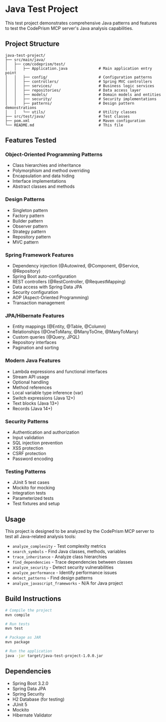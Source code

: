 # Java Test Project

This test project demonstrates comprehensive Java patterns and features to test the CodePrism MCP server's Java analysis capabilities.

## Project Structure

```
java-test-project/
├── src/main/java/
│   ├── com/codeprism/test/
│   │   ├── Application.java              # Main application entry point
│   │   ├── config/                       # Configuration patterns
│   │   ├── controllers/                  # Spring MVC controllers
│   │   ├── services/                     # Business logic services
│   │   ├── repositories/                 # Data access layer
│   │   ├── models/                       # Domain models and entities
│   │   ├── security/                     # Security implementations
│   │   ├── patterns/                     # Design pattern demonstrations
│   │   └── utils/                        # Utility classes
├── src/test/java/                        # Test classes
├── pom.xml                               # Maven configuration
└── README.md                             # This file
```

## Features Tested

### Object-Oriented Programming Patterns
- Class hierarchies and inheritance
- Polymorphism and method overriding
- Encapsulation and data hiding
- Interface implementations
- Abstract classes and methods

### Design Patterns
- Singleton pattern
- Factory pattern
- Builder pattern
- Observer pattern
- Strategy pattern
- Repository pattern
- MVC pattern

### Spring Framework Features
- Dependency injection (@Autowired, @Component, @Service, @Repository)
- Spring Boot auto-configuration
- REST controllers (@RestController, @RequestMapping)
- Data access with Spring Data JPA
- Security configuration
- AOP (Aspect-Oriented Programming)
- Transaction management

### JPA/Hibernate Features
- Entity mappings (@Entity, @Table, @Column)
- Relationships (@OneToMany, @ManyToOne, @ManyToMany)
- Custom queries (@Query, JPQL)
- Repository interfaces
- Pagination and sorting

### Modern Java Features
- Lambda expressions and functional interfaces
- Stream API usage
- Optional handling
- Method references
- Local variable type inference (var)
- Switch expressions (Java 12+)
- Text blocks (Java 13+)
- Records (Java 14+)

### Security Patterns
- Authentication and authorization
- Input validation
- SQL injection prevention
- XSS protection
- CSRF protection
- Password encoding

### Testing Patterns
- JUnit 5 test cases
- Mockito for mocking
- Integration tests
- Parameterized tests
- Test fixtures and setup

## Usage

This project is designed to be analyzed by the CodePrism MCP server to test all Java-related analysis tools:

- `analyze_complexity` - Test complexity metrics
- `search_symbols` - Find Java classes, methods, variables
- `trace_inheritance` - Analyze class hierarchies
- `find_dependencies` - Trace dependencies between classes
- `analyze_security` - Detect security vulnerabilities
- `analyze_performance` - Identify performance issues
- `detect_patterns` - Find design patterns
- `analyze_javascript_frameworks` - N/A for Java project

## Build Instructions

```bash
# Compile the project
mvn compile

# Run tests
mvn test

# Package as JAR
mvn package

# Run the application
java -jar target/java-test-project-1.0.0.jar
```

## Dependencies

- Spring Boot 3.2.0
- Spring Data JPA
- Spring Security
- H2 Database (for testing)
- JUnit 5
- Mockito
- Hibernate Validator 